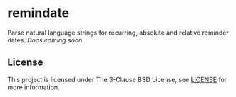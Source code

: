 # remindate

Parse natural language strings for recurring, absolute and relative reminder
dates. *Docs coming soon.*

## License

This project is licensed under The 3-Clause BSD License, see 
[LICENSE](LICENSE) for more information.
